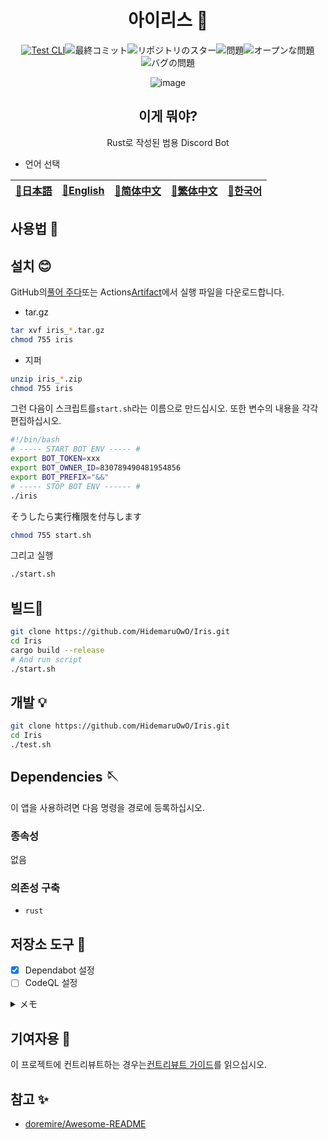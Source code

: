 <div align="center">

# 아이리스 🎃

<!-- s;HidemaruOwO/Iris;User/Repository;g -->

[![Test CLI](https://github.com/HidemaruOwO/Iris/actions/workflows/test.yml/badge.svg)](https://github.com/HidemaruOwO/Iris/actions/workflows/test.yml)![最終コミット](https://img.shields.io/github/last-commit/HidemaruOwO/Iris?style=flat-square)![リポジトリのスター](https://img.shields.io/github/stars/HidemaruOwO/Iris?style=flat-square)![問題](https://img.shields.io/github/issues/HidemaruOwO/Iris?style=flat-square)![オープンな問題](https://img.shields.io/github/issues-raw/HidemaruOwO/Iris?style=flat-square)![バグの問題](https://img.shields.io/github/issues/HidemaruOwO/Iris/bug?style=flat-square)

![image](https://user-images.githubusercontent.com/82384920/269208322-7155e5c7-fc40-40fb-9b1f-1f11d5d78ddd.png)

## 이게 뭐야?

Rust로 작성된 범용 Discord Bot

</div>

-   언어 선택

<table>
  <thead>
    <tr>
      <th style="text-align:center"><a href="README.md">🎌日本語</a></th>
      <th style="text-align:center"><a href="README.en.md">🤡English</a></th>
      <th style="text-align:center"><a href="README.zh-CN.md">🐉简体中文</a></th>
      <th style="text-align:center"><a href="README.zh-TW.md">🍜繁体中文</a></th>
      <th style="text-align:center"><a href="README.ko.md">🌸한국어</a></th>
    </tr>
  </thead>
</table>

## 사용법 💨

## 설치 😊

GitHub의[풀어 주다](https://github.com/HidemaruOwO/Iris/releases)또는 Actions[Artifact](https://github.com/HidemaruOwO/Iris/actions/workflows/build.yml)에서 실행 파일을 다운로드합니다.

-   tar.gz

```bash
tar xvf iris_*.tar.gz
chmod 755 iris
```

-   지퍼

```bash
unzip iris_*.zip
chmod 755 iris
```

그런 다음이 스크립트를`start.sh`라는 이름으로 만드십시오.
또한 변수의 내용을 각각 편집하십시오.

```bash
#!/bin/bash
# ----- START BOT ENV ----- #
export BOT_TOKEN=xxx
export BOT_OWNER_ID=830789490481954856
export BOT_PREFIX="&&"
# ----- STOP BOT ENV ------ #
./iris
```

そうしたら実行権限を付与します

```bash
chmod 755 start.sh
```

그리고 실행

```bash
./start.sh
```

## 빌드🔨

```bash
git clone https://github.com/HidemaruOwO/Iris.git
cd Iris
cargo build --release
# And run script
./start.sh
```

## 개발 💡

```bash
git clone https://github.com/HidemaruOwO/Iris.git
cd Iris
./test.sh
```

## Dependencies 🪡

이 앱을 사용하려면 다음 명령을 경로에 등록하십시오.

### 종속성

없음

### 의존성 구축

-   `rust`

## 저장소 도구 🔧

-   [x] Dependabot 설정
-   [ ] CodeQL 설정

<details>
<summary>メモ</summary>

-   Dependabot 설정
    -   `.github/dependabot.yml`의`package-ecosystem`에 값 설정(예: npm,yarn,pip)
-   CodeQL 설정
    -   <https://dev.classmethod.jp/articles/github-code-scanning/>
    -   [대응 언어](https://codeql.github.com/docs/codeql-overview/supported-languages-and-frameworks/)

</details>

## 기여자용 🤝

이 프로젝트에 컨트리뷰트하는 경우는[컨트리뷰트 가이드](docs/README.md)를 읽으십시오.

## 참고 ✨

-   [doremire/Awesome-README](https://github.com/doremire/Awesome-README)
